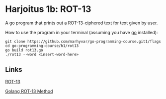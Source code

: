 # Harjoitus 1b: ROT-13

A go program that prints out a ROT-13-ciphered text for text given by user.

How to use the program in your terminal (assuming you have [go](https://golang.org/) installed):

```
git clone https://github.com/marhyvar/go-programming-course.git1/flags
cd go-programming-course/h1/rot13
go build rot13.go
./rot13 --word <insert-word-here>
```

## Links
[ROT-13](https://en.wikipedia.org/wiki/ROT13)

[Golang ROT-13 Method](https://www.dotnetperls.com/rot13-go)